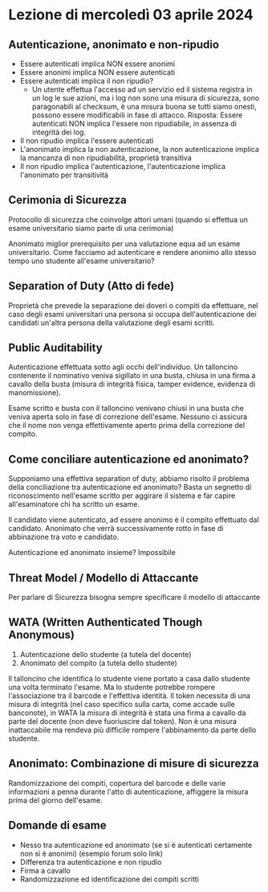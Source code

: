# Lezione di mercoledì 03 aprile 2024

<!--
[Foto](img/Esempio.jpg)
-->

## Autenticazione, anonimato e non-ripudio

- Essere autenticati implica NON essere anonimi
- Essere anonimi implica NON essere autenticati
- Essere autenticati implica il non ripudio? 
  - Un utente effettua l'accesso ad un servizio ed il sistema registra in un log le sue azioni, ma i log non sono una misura di sicurezza, sono paragonabili al checksum, è una misura buona se tutti siamo onesti, possono essere modificabili in fase di attacco. Risposta: Essere autenticati NON implica l'essere non ripudiabile, in assenza di integrità dei log.
- Il non ripudio implica l'essere autenticati
- L'anonimato implica la non autenticazione, la non autenticazione implica la mancanza di non ripudiabilità, proprietà transitiva
- Il non ripudio implica l'autenticazione, l'autenticazione implica l'anonimato per transitività

## Cerimonia di Sicurezza

Protocollo di sicurezza che coinvolge attori umani (quando si effettua un esame universitario siamo parte di una cerimonia)

Anonimato miglior prerequisito per una valutazione equa ad un esame universitario. 
Come facciamo ad autenticare e rendere anonimo allo stesso tempo uno studente all'esame universitario?

## Separation of Duty (Atto di fede)

Proprietà che prevede la separazione dei doveri o compiti da effettuare, nel caso degli esami universitari una persona si occupa dell'autenticazione dei candidati un'altra persona della valutazione degli esami scritti.

## Public Auditability

Autenticazione effettuata sotto agli occhi dell'individuo.
Un talloncino contenente il nominativo veniva sigillato in una busta, chiusa in una firma a cavallo della busta (misura di integrità fisica, tamper evidence, evidenza di manomissione).

Esame scritto e busta con il talloncino venivano chiusi in una busta che veniva aperta solo in fase di correzione dell'esame. Nessuno ci assicura che il nome non venga effettivamente aperto prima della correzione del compito.

## Come conciliare autenticazione ed anonimato?

Supponiamo una effettiva separation of duty, abbiamo risolto il problema della conciliazione tra autenticazione ed anonimato?
Basta un segnetto di riconoscimento nell'esame scritto per aggirare il sistema e far capire all'esaminatore chi ha scritto un esame. 

Il candidato viene autenticato, ad essere anonimo è il compito effettuato dal candidato. Anonimato che verrà successivamente rotto in fase di abbinazione tra voto e candidato.

Autenticazione ed anonimato insieme? Impossibile

## Threat Model / Modello di Attaccante

Per parlare di Sicurezza bisogna sempre specificare il modello di attaccante

## WATA (Written Authenticated Though Anonymous)

1) Autenticazione dello studente (a tutela del docente)
2) Anonimato del compito (a tutela dello studente)

Il talloncino che identifica lo studente viene portato a casa dallo studente una volta terminato l'esame.
Ma lo studente potrebbe rompere l'associazione tra il barcode e l'effettiva identità.
Il token necessita di una misura di integrità (nel caso specifico sulla carta, come accade sulle banconote), in WATA la misura di integrità è stata una firma a cavallo da parte del docente  (non deve fuoriuscire dal token). Non è una misura inattaccabile ma rendeva più difficile rompere l'abbinamento da parte dello studente.

## Anonimato: Combinazione di misure di sicurezza

Randomizzazione dei compiti, copertura del barcode e delle varie informazioni a penna durante l'atto di autenticazione, affiggere la misura prima del giorno dell'esame.

## Domande di esame

- Nesso tra autenticazione ed anonimato (se si è autenticati certamente non si è anonimi) (esempio forum solo link)
- Differenza tra autenticazione e non ripudio
- Firma a cavallo
- Randomizzazione ed identificazione dei compiti scritti